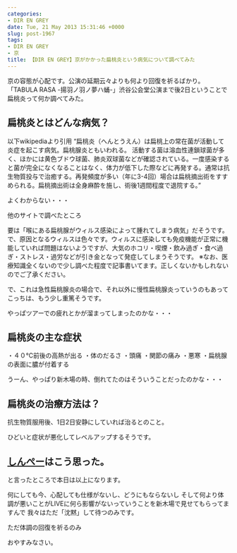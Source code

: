 ```yaml
---
categories:
- DIR EN GREY
date: Tue, 21 May 2013 15:31:46 +0000
slug: post-1967
tags:
- DIR EN GREY
- 京
title: 【DIR EN GREY】京がかかった扁桃炎という病気について調べてみた
---
```


京の容態が心配です。公演の延期云々よりも何より回復を祈るばかり。「TABULA RASA -揚羽ノ羽ノ夢ハ蛹-」渋谷公会堂公演まで後2日ということで扁桃炎って何か調べてみた。

<!--more-->

<h2>扁桃炎とはどんな病気？</h2>

以下wikipediaより引用
“扁桃炎（へんとうえん）は扁桃上の常在菌が活動して炎症を起こす病気。扁桃腺炎ともいわれる。
活動する菌は溶血性連鎖球菌が多く、ほかには黄色ブドウ球菌、肺炎双球菌などが確認されている。一度感染すると菌が完全になくなることはなく、体力が低下した際などに再発する。通常は抗生物質投与で治癒する。再発頻度が多い（年に3-4回）場合は扁桃摘出術をすすめられる。扁桃摘出術は全身麻酔を施し、術後1週間程度で退院する。”

よくわからない・・・

他のサイトで調べたところ

要は「喉にある扁桃腺がウィルス感染によって腫れてしまう病気」だそうです。
で、原因となるウィルスは色々です。ウィルスに感染しても免疫機能が正常に機能していれば問題はないようですが、大気のホコリ・喫煙・飲み過ぎ・食べ過ぎ・ストレス・過労などが引き金となって発症してしまうそうです。
※なお、医療知識全くないので少し調べた程度で記事書いてます。正しくないかもしれないのでご了承ください。

で、これは急性扁桃腺炎の場合で、それ以外に慢性扁桃腺炎っていうのもあってこっちは、もう少し重篤そうです。

やっぱツアーでの疲れとかが溜まってしまったのかな・・・

<h2>扁桃炎の主な症状</h2>

・４０℃前後の高熱が出る
・体のだるさ
・頭痛
・関節の痛み
・悪寒
・扁桃腺の表面に膿が付着する

うーん、やっぱり新木場の時、倒れてたのはそういうことだったのかな・・・

<h2>扁桃炎の治療方法は？</h2>

抗生物質服用後、1日2日安静にしていれば治るとのこと。

ひどいと症状が悪化してレベルアップするそうです。

<h2><a href="https://twitter.com/s_s_p_y">しんぺー</a>はこう思った。</h2>と言ったところで本日は以上になります。<br>

何にしても今、心配しても仕様がないし、どうにもならないし
そして何より体調が悪いことがLIVEに何ら影響がないっていうことを新木場で見せてもらってますんで
我々はただ「沈黙」して待つのみです。

ただ体調の回復を祈るのみ

おやすみなさい。<br>